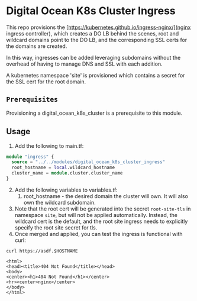 # Digital Ocean K8s Cluster Ingress

This repo provisions the [https://kubernetes.github.io/ingress-nginx/](nginx ingress controller),
which creates a DO LB behind the scenes,
root and wildcard domains point to the DO LB,
and the corresponding SSL certs for the domains are created.

In this way, ingresses can be added leveraging subdomains without the overhead of having to manage DNS and SSL with each addition.

A kubernetes namespace 'site' is provisioned which contains a secret for the SSL cert for the root domain.

## `Prerequisites`

Provisioning a digital_ocean_k8s_cluster is a prerequisite to this module.

## Usage

1. Add the following to main.tf:
```terraform
module "ingress" {
  source = "../../modules/digital_ocean_k8s_cluster_ingress"
  root_hostname = local.wildcard_hostname
  cluster_name = module.cluster.cluster_name
}
```
2. Add the following variables to variables.tf:
   1. root_hostname - the desired domain the cluster will own. It will also own the wildcard subdomain.
3. Note that the root cert will be generated into the secret `root-site-tls` in namespace `site`, but will not be applied automatically. Instead, the wildcard cert is the default, and the root site ingress needs to explicitly specify the root site secret for tls.
4. Once merged and applied, you can test the ingress is functional with curl:
```
curl https://asdf.$HOSTNAME

<html>
<head><title>404 Not Found</title></head>
<body>
<center><h1>404 Not Found</h1></center>
<hr><center>nginx</center>
</body>
</html>
```
